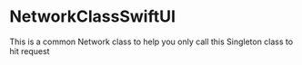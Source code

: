 # NetworkClassSwiftUI
This is a common Network class to help you only call this Singleton class to hit request 
